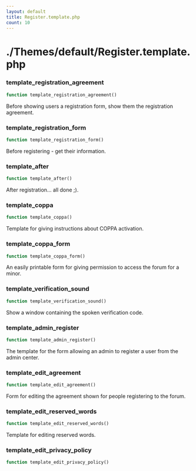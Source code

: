 ```yaml
---
layout: default
title: Register.template.php
count: 10
---
```


# ./Themes/default/Register.template.php

### template_registration_agreement

```php
function template_registration_agreement()
```
Before showing users a registration form, show them the registration agreement.




### template_registration_form

```php
function template_registration_form()
```
Before registering - get their information.




### template_after

```php
function template_after()
```
After registration... all done ;).




### template_coppa

```php
function template_coppa()
```
Template for giving instructions about COPPA activation.




### template_coppa_form

```php
function template_coppa_form()
```
An easily printable form for giving permission to access the forum for a minor.




### template_verification_sound

```php
function template_verification_sound()
```
Show a window containing the spoken verification code.




### template_admin_register

```php
function template_admin_register()
```
The template for the form allowing an admin to register a user from the admin center.




### template_edit_agreement

```php
function template_edit_agreement()
```
Form for editing the agreement shown for people registering to the forum.




### template_edit_reserved_words

```php
function template_edit_reserved_words()
```
Template for editing reserved words.




### template_edit_privacy_policy

```php
function template_edit_privacy_policy()
```
